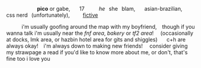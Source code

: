 
⠀⠀⠀⠀⠀⠀⠀⠀**pico** or gabe,⠀⠀ 17 ⠀⠀⠀ *he*⠀she⠀blam, ⠀⠀asian-brazilian,⠀⠀ css nerd⠀(unfortunately),⠀ ⠀⠀[fictive](https://newgrounds.fandom.com/wiki/Pico)

⠀⠀⠀⠀i'm usually goofing around the map with my boyfriend,⠀ though if you wanna talk i'm usually near the *fnf area*, *bakery* or *tf2 area*! ⠀ (occasionally at docks, lmk area, or hazbin hotel area for gits and shiggles) ⠀⠀c+h are always okay!⠀  i'm always down to making new friends! ⠀ consider giving my strawpage a read if you'd like to know more about me, or don't, that's fine too i love you

